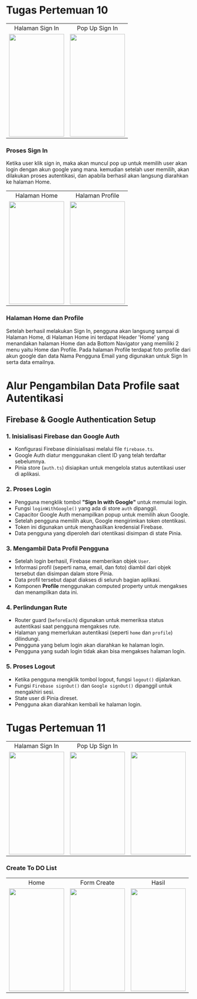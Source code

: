 # Tugas Pertemuan 10

<table align="center">
  <tr align="center">
    <td>Halaman Sign In</td>
    <td>Pop Up Sign In</td>
  </tr>
  <tr>
    <td><img src="https://github.com/user-attachments/assets/761342b1-73cf-4c6f-a453-160774ded147" width="150" height="280"></td>
    <td><img src="https://github.com/user-attachments/assets/2016c97a-9a69-48c5-a482-5963e1a6c8f2" width="150" height="280"></td>
  </tr>
</table>

### Proses Sign In

Ketika user klik sign in, maka akan muncul pop up untuk memilih user akan login dengan akun google yang mana. kemudian setelah user memilih, akan dilakukan proses autentikasi, dan apabila berhasil akan langsung diarahkan ke halaman Home.


<table align="center">
  <tr align="center">
    <td>Halaman Home</td>
    <td>Halaman Profile</td>
  </tr>
  <tr>
    <td><img src="https://github.com/user-attachments/assets/209d7970-501d-4c56-8afa-f29be2ca76c7" width="150" height="280"></td>
    <td><img src="https://github.com/user-attachments/assets/bd00fd64-7392-49b6-98dc-a24a4367b0bb" width="150" height="280"></td>
  </tr>
</table>

### Halaman Home dan Profile

Setelah berhasil melakukan Sign In, pengguna akan langsung sampai di Halaman Home, di Halaman Home ini terdapat Header 'Home' yang menandakan halaman Home dan ada Bottom Navigator yang memiliki 2 menu yaitu Home dan Profile. 
Pada halaman Profile terdapat foto profile dari akun google dan data Nama Pengguna Email yang digunakan untuk Sign In serta data emailnya. 


# Alur Pengambilan Data Profile saat Autentikasi

## Firebase & Google Authentication Setup

### 1. Inisialisasi Firebase dan Google Auth
- Konfigurasi Firebase diinisialisasi melalui file `firebase.ts`.
- Google Auth diatur menggunakan client ID yang telah terdaftar sebelumnya.
- Pinia store (`auth.ts`) disiapkan untuk mengelola status autentikasi user di aplikasi.

### 2. Proses Login
- Pengguna mengklik tombol **"Sign In with Google"** untuk memulai login.
- Fungsi `loginWithGoogle()` yang ada di store `auth` dipanggil.
- Capacitor Google Auth menampilkan popup untuk memilih akun Google.
- Setelah pengguna memilih akun, Google mengirimkan token otentikasi.
- Token ini digunakan untuk menghasilkan kredensial Firebase.
- Data pengguna yang diperoleh dari otentikasi disimpan di state Pinia.

### 3. Mengambil Data Profil Pengguna
- Setelah login berhasil, Firebase memberikan objek `User`.
- Informasi profil (seperti nama, email, dan foto) diambil dari objek tersebut dan disimpan dalam store Pinia.
- Data profil tersebut dapat diakses di seluruh bagian aplikasi.
- Komponen **Profile** menggunakan computed property untuk mengakses dan menampilkan data ini.

### 4. Perlindungan Rute
- Router guard (`beforeEach`) digunakan untuk memeriksa status autentikasi saat pengguna mengakses rute.
- Halaman yang memerlukan autentikasi (seperti `home` dan `profile`) dilindungi.
- Pengguna yang belum login akan diarahkan ke halaman login.
- Pengguna yang sudah login tidak akan bisa mengakses halaman login.

### 5. Proses Logout
- Ketika pengguna mengklik tombol logout, fungsi `logout()` dijalankan.
- Fungsi `Firebase signOut()` dan `Google signOut()` dipanggil untuk mengakhiri sesi.
- State user di Pinia direset.
- Pengguna akan diarahkan kembali ke halaman login.

# Tugas Pertemuan 11

<table align="center">
  <tr align="center">
    <td>Halaman Sign In</td>
    <td>Pop Up Sign In</td>
  </tr>
  <tr>
    <td><img src="https://github.com/user-attachments/assets/32f1a01c-da93-48b5-a38f-096913a608c1" width="150" height="280"></td>
    <td><img src="https://github.com/user-attachments/assets/1e9acc06-0850-48a5-b1b2-54ef8259053c" width="150" height="280"></td>
    <td><img src="https://github.com/user-attachments/assets/68d11c03-473a-422f-8bf6-130c5dfbe6a6" width="150" height="280"></td>
    <td><img src="https://github.com/user-attachments/assets/43882ce7-c6fb-4434-83c3-0a2b533a4827" width="150" height="280"></td>
    <td><img src="https://github.com/user-attachments/assets/a691c261-8aff-4f7f-b0a3-9896756866af" width="150" height="280"></td>
    <td><img src="https://github.com/user-attachments/assets/6d3007d3-8b12-43fd-aa59-4cac760dd45e" width="150" height="280"></td>
    <td><img src="https://github.com/user-attachments/assets/6d3007d3-8b12-43fd-aa59-4cac760dd45e" width="150" height="280"></td>
  </tr>
</table>

### Create To DO List
<table align="center">
  <tr align="center">
    <td>Home</td>
    <td>Form Create</td>
    <td>Hasil</td>
  </tr>
  <tr align="center">
    <td><img src="https://github.com/user-attachments/assets/f525c409-691c-45e4-8d37-931bae2563e7" width="150" height="280"></td>
    <td><img src="https://github.com/user-attachments/assets/3273856c-90d9-4dd9-a216-1788cfc73f7e" width="150" height="280"></td>
    <td><img src="https://github.com/user-attachments/assets/9bd33939-6509-4bfe-b262-86a2173b49e4" width="150" height="280"></td>
  </tr>
</table>




